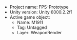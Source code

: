 <!-- UNITY CODE ASSIST INSTRUCTIONS START -->
- Project name: FPS-Prototype
- Unity version: Unity 6000.2.2f1
- Active game object:
  - Name: M1911
  - Tag: Untagged
  - Layer: WeaponRender
<!-- UNITY CODE ASSIST INSTRUCTIONS END -->